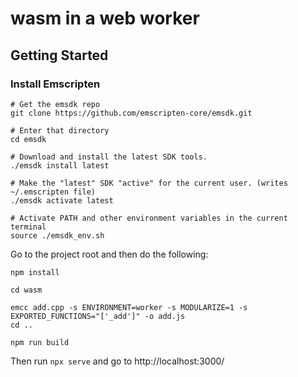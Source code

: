# wasm in a web worker

## Getting Started

### Install Emscripten

```shell script
# Get the emsdk repo
git clone https://github.com/emscripten-core/emsdk.git

# Enter that directory
cd emsdk

# Download and install the latest SDK tools.
./emsdk install latest

# Make the "latest" SDK "active" for the current user. (writes ~/.emscripten file)
./emsdk activate latest

# Activate PATH and other environment variables in the current terminal
source ./emsdk_env.sh
```

Go to the project root and then do the following:

```shell script
npm install

cd wasm

emcc add.cpp -s ENVIRONMENT=worker -s MODULARIZE=1 -s EXPORTED_FUNCTIONS="['_add']" -o add.js
cd ..

npm run build
```

Then run `npx serve` and go to http://localhost:3000/





